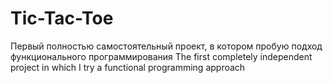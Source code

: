 # Tic-Tac-Toe
Первый полностью самостоятельный проект, в котором пробую подход функционального программирования 
The first completely independent project in which I try a functional programming approach
